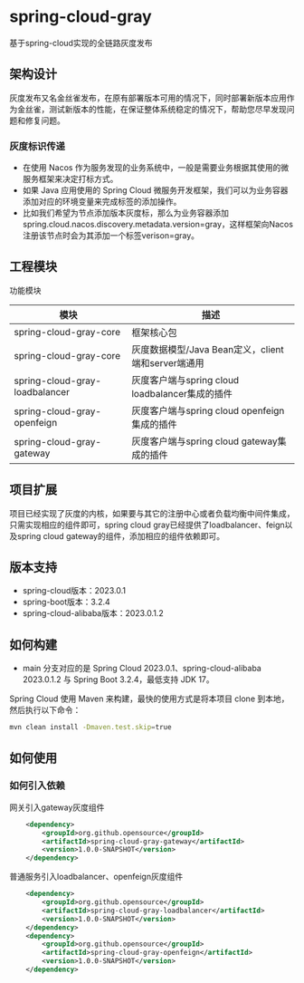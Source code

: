 # spring-cloud-gray
基于spring-cloud实现的全链路灰度发布

## 架构设计

灰度发布又名金丝雀发布，在原有部署版本可用的情况下，同时部署新版本应用作为金丝雀，测试新版本的性能，在保证整体系统稳定的情况下，帮助您尽早发现问题和修复问题。

### 灰度标识传递
- 在使用 Nacos 作为服务发现的业务系统中，一般是需要业务根据其使用的微服务框架来决定打标方式。
- 如果 Java 应用使用的 Spring Cloud 微服务开发框架，我们可以为业务容器添加对应的环境变量来完成标签的添加操作。
- 比如我们希望为节点添加版本灰度标，那么为业务容器添加spring.cloud.nacos.discovery.metadata.version=gray，这样框架向Nacos注册该节点时会为其添加一个标签verison=gray。


## 工程模块
功能模块

模块 | 描述
--- | ---
spring-cloud-gray-core | 框架核心包
spring-cloud-gray-core | 灰度数据模型/Java Bean定义，client端和server端通用
spring-cloud-gray-loadbalancer | 灰度客户端与spring cloud loadbalancer集成的插件
spring-cloud-gray-openfeign | 灰度客户端与spring cloud openfeign集成的插件
spring-cloud-gray-gateway | 灰度客户端与spring cloud gateway集成的插件

## 项目扩展
项目已经实现了灰度的内核，如果要与其它的注册中心或者负载均衡中间件集成，只需实现相应的组件即可，spring cloud gray已经提供了loadbalancer、feign以及spring cloud gateway的组件，添加相应的组件依赖即可。

## 版本支持
- spring-cloud版本：2023.0.1
- spring-boot版本：3.2.4
- spring-cloud-alibaba版本：2023.0.1.2

## 如何构建
* main 分支对应的是 Spring Cloud 2023.0.1、spring-cloud-alibaba 2023.0.1.2 与 Spring Boot 3.2.4，最低支持 JDK 17。

Spring Cloud 使用 Maven 来构建，最快的使用方式是将本项目 clone 到本地，然后执行以下命令：
```bash
mvn clean install -Dmaven.test.skip=true
```

## 如何使用

### 如何引入依赖

网关引入gateway灰度组件
```xml
    <dependency>
        <groupId>org.github.opensource</groupId>
        <artifactId>spring-cloud-gray-gateway</artifactId>
        <version>1.0.0-SNAPSHOT</version>
    </dependency>
```
普通服务引入loadbalancer、openfeign灰度组件
```xml
    <dependency>
        <groupId>org.github.opensource</groupId>
        <artifactId>spring-cloud-gray-loadbalancer</artifactId>
        <version>1.0.0-SNAPSHOT</version>
    </dependency>
    <dependency>
        <groupId>org.github.opensource</groupId>
        <artifactId>spring-cloud-gray-openfeign</artifactId>
        <version>1.0.0-SNAPSHOT</version>
    </dependency>
```
